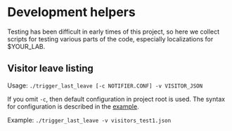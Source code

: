 # Development helpers

Testing has been difficult in early times of this project, so here we
collect scripts for testing various parts of the code, especially
localizations for $YOUR_LAB.

## Visitor leave listing

Usage: `./trigger_last_leave [-c NOTIFIER.CONF] -v VISITOR_JSON`

If you omit `-c`, then default configuration in project root is
used. The syntax for configuration is described in the
[example](../../notifier.conf.example).

Example: `./trigger_last_leave -v visitors_test1.json`
